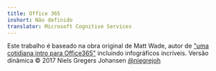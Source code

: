 ```yaml
---
title: Office 365
inshort: Não definido
translator: Microsoft Cognitive Services
---
```



Este trabalho é baseado na obra original de Matt Wade, autor de ["uma cotidiana intro para Office365"](http://icansharepoint.com/an-everyday-intro-to-office-365/) incluindo infográficos incríveis. Versão dinâmica © 2017 Niels Gregers Johansen [@niegrejoh](https://twitter.com/niegrejoh)

